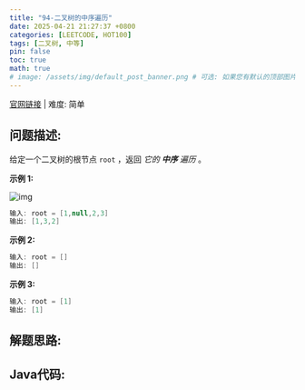 ```yaml
---
title: "94-二叉树的中序遍历"
date: 2025-04-21 21:27:37 +0800
categories: [LEETCODE, HOT100]
tags: [二叉树, 中等]
pin: false
toc: true
math: true
# image: /assets/img/default_post_banner.png # 可选: 如果您有默认的顶部图片，取消注释并修改路径
---
```


[官网链接](https://leetcode.cn/problems/binary-tree-inorder-traversal/) \| 难度: 简单

## 问题描述: 

给定一个二叉树的根节点 `root` ，返回 *它的 **中序** 遍历* 。

**示例 1:**

![img](../assets/img/posts/p94_0.jpg)

```java
输入: root = [1,null,2,3]
输出: [1,3,2]
```

**示例 2:**

```java
输入: root = []
输出: []
```

**示例 3:**

```java
输入: root = [1]
输出: [1]
```

## 解题思路: 



## Java代码: 

